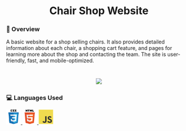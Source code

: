 <h1 align="center">Chair Shop Website</h1>

<h3 align="left">🌠 Overview</h3>
A basic website for a shop selling chairs. It also provides detailed information about each chair, a shopping cart feature, and pages for learning more about the shop and contacting the team. The site is user-friendly, fast, and mobile-optimized.
<h1> </h1>
<div align="center">
<img width=80% src="https://github.com/aditisingh02/chairshopwebsite_course/assets/140513260/0772078f-a268-4575-a60c-4fe7ed360f9e">

</div>
<h3 align="left">💻 Languages Used</h3>
<p align="left"><a href="https://www.w3schools.com/css/" target="_blank" rel="noreferrer"> <img src="https://raw.githubusercontent.com/devicons/devicon/master/icons/css3/css3-original-wordmark.svg" alt="css3" width="40" height="40"/> </a> <a href="https://www.w3.org/html/" target="_blank" rel="noreferrer"> <img src="https://raw.githubusercontent.com/devicons/devicon/master/icons/html5/html5-original-wordmark.svg" alt="html5" width="40" height="40"/> </a> <a href="https://developer.mozilla.org/en-US/docs/Web/JavaScript" target="_blank" rel="noreferrer"> <img src="https://raw.githubusercontent.com/devicons/devicon/master/icons/javascript/javascript-original.svg" alt="javascript" width="40" height="40"/> </a> </p>

